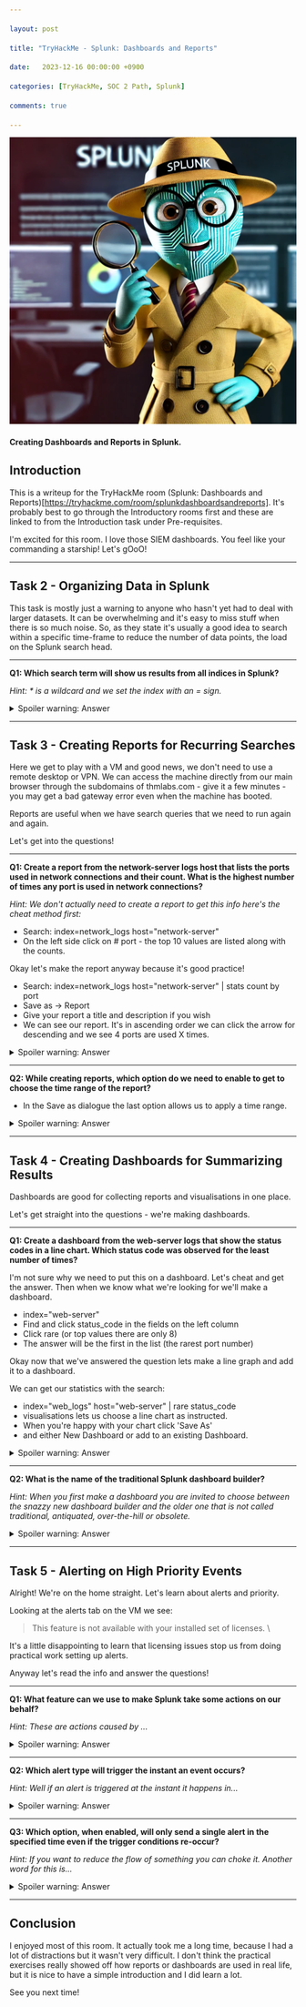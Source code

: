 ```yaml
---

layout: post

title: "TryHackMe - Splunk: Dashboards and Reports"

date:   2023-12-16 00:00:00 +0900

categories: [TryHackMe, SOC 2 Path, Splunk]

comments: true

---
```


<div> <img src="/images/splunk3.webp" alt="Computer tech cartoon" /> </div>

#### Creating Dashboards and Reports in Splunk.

## Introduction

This is a writeup for the TryHackMe room (Splunk: Dashboards and Reports)[https://tryhackme.com/room/splunkdashboardsandreports]. It's probably best to go through the Introductory rooms first and these are linked to from the Introduction task under Pre-requisites.

I'm excited for this room. I love those SIEM dashboards. You feel like your commanding a starship! Let's gOoO!
 
---
## Task 2 - Organizing Data in Splunk

This task is mostly just a warning to anyone who hasn't yet had to deal with larger datasets. It can be overwhelming and it's easy to miss stuff when there is so much noise. So, as they state it's usually a good idea to search within a specific time-frame to reduce the number of data points, the load on the Splunk search head.

---

**Q1: Which search term will show us results from all indices in Splunk?**

*Hint: \* is a wildcard and we set the index with an = sign.*  

<details>
	<summary>Spoiler warning: Answer</summary>
	index=*
</details>

---
## Task 3 - Creating Reports for Recurring Searches

Here we get to play with a VM and good news, we don't need to use a remote desktop or VPN. We can access the machine directly from our main browser through the subdomains of thmlabs.com - give it a few minutes - you may get a bad gateway error even when the machine has booted.

Reports are useful when we have search queries that we need to run again and again.

Let's get into the questions!

---

**Q1: Create a report from the network-server logs host that lists the ports used in network connections and their count. What is the highest number of times any port is used in network connections?**

*Hint: We don't actually need to create a report to get this info here's the cheat method first:*

- Search: index=network_logs host="network-server"
- On the left side click on # port - the top 10 values are listed along with the counts.

Okay let's make the report anyway because it's good practice!

- Search: index=network_logs host="network-server" \| stats count by port
- Save as -> Report
- Give your report a title and description if you wish
- We can see our report. It's in ascending order we can click the arrow for descending and we see 4 ports are used X times.
 
<details>
	<summary>Spoiler warning: Answer</summary>
	5
</details>

---

**Q2: While creating reports, which option do we need to enable to get to choose the time range of the report?**

- In the Save as dialogue the last option allows us to apply a time range.

<details>
	<summary>Spoiler warning: Answer</summary>
	Time Range Picker
</details>

---
## Task 4 - Creating Dashboards for Summarizing Results

Dashboards are good for collecting reports and visualisations in one place.

Let's get straight into the questions - we're making dashboards.

---  

**Q1: Create a dashboard from the web-server logs that show the status codes in a line chart. Which status code was observed for the least number of times?**

I'm not sure why we need to put this on a dashboard. Let's cheat and get the answer. Then when we know what we're looking for we'll make a dashboard.

- index="web-server"
- Find and click status_code in the fields on the left column
- Click rare (or top values there are only 8)
- The answer will be the first in the list (the rarest port number)

Okay now that we've answered the question lets make a line graph and add it to a dashboard.

We can get our statistics with the search:

- index="web_logs" host="web-server" \| rare status_code
- visualisations lets us choose a line chart as instructed.
- When you're happy with your chart click 'Save As'
- and either New Dashboard or add to an existing Dashboard.

<details>
	<summary>Spoiler warning: Answer</summary>
	400
</details>

--- 

**Q2: What is the name of the traditional Splunk dashboard builder?**

*Hint: When you first make a dashboard you are invited to choose between the snazzy new dashboard builder and the older one that is not called traditional, antiquated, over-the-hill or obsolete.*

<details>
	<summary>Spoiler warning: Answer</summary>
	classic
</details>  

---
## Task 5 - Alerting on High Priority Events

Alright! We're on the home straight. Let's learn about alerts and priority.

Looking at the alerts tab on the VM we see:

> This feature is not available with your installed set of licenses.
> \

It's a little disappointing to learn that licensing issues stop us from doing practical work setting up alerts.

Anyway let's read the info and answer the questions!

---

**Q1: What feature can we use to make Splunk take some actions on our behalf?**

*Hint: These are actions caused by ...*

<details>
	<summary>Spoiler warning: Answer</summary>
	trigger actions  
</details>

---

**Q2: Which alert type will trigger the instant an event occurs?**

*Hint: Well if an alert is triggered at the instant it happens in...*

<details>
	<summary>Spoiler warning: Answer</summary>
	real-time
</details>

---

**Q3: Which option, when enabled, will only send a single alert in the specified time even if the trigger conditions re-occur?**

*Hint: If you want to reduce the flow of something you can choke it. Another word for this is...*

<details>
	<summary>Spoiler warning: Answer</summary>
	throttle
</details>

---

## Conclusion

I enjoyed most of this room. It actually took me a long time, because I had a lot of distractions but it wasn't very difficult. I don't think the practical exercises really showed off how reports or dashboards are used in real life, but it is nice to have a simple introduction and I did learn a lot.

See you next time!
